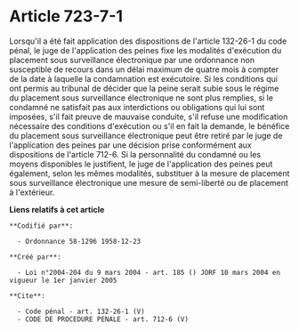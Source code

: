 # Article 723-7-1

Lorsqu'il a été fait application des dispositions de l'article 132-26-1 du code pénal, le juge de l'application des peines
fixe les modalités d'exécution du placement sous surveillance électronique par une ordonnance non susceptible de recours dans
un délai maximum de quatre mois à compter de la date à laquelle la condamnation est exécutoire. Si les conditions qui ont
permis au tribunal de décider que la peine serait subie sous le régime du placement sous surveillance électronique ne sont
plus remplies, si le condamné ne satisfait pas aux interdictions ou obligations qui lui sont imposées, s'il fait preuve de
mauvaise conduite, s'il refuse une modification nécessaire des conditions d'exécution ou s'il en fait la demande, le bénéfice
du placement sous surveillance électronique peut être retiré par le juge de l'application des peines par une décision prise
conformément aux dispositions de l'article 712-6. Si la personnalité du condamné ou les moyens disponibles le justifient, le
juge de l'application des peines peut également, selon les mêmes modalités, substituer à la mesure de placement sous
surveillance électronique une mesure de semi-liberté ou de placement à l'extérieur.

**Liens relatifs à cet article**

	**Codifié par**:

	  - Ordonnance 58-1296 1958-12-23

	**Créé par**:

	  - Loi n°2004-204 du 9 mars 2004 - art. 185 () JORF 10 mars 2004 en vigueur le 1er janvier 2005

	**Cite**:

	  - Code pénal - art. 132-26-1 (V)
	  - CODE DE PROCEDURE PENALE - art. 712-6 (V)

